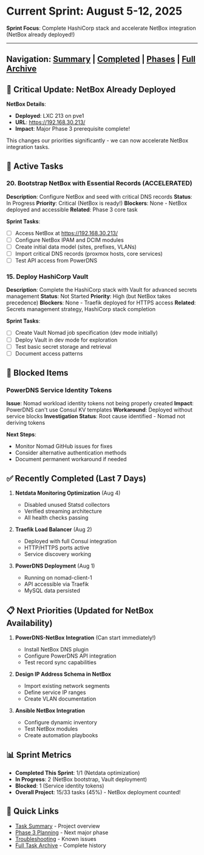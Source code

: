 # Current Sprint: August 5-12, 2025

**Sprint Focus**: Complete HashiCorp stack and accelerate NetBox integration (NetBox already deployed!)

---

Navigation: [Summary](./task-summary.md) | [Completed](./completed/) | [Phases](./phases/) | [Full Archive](./archive/)
---

## 🎉 Critical Update: NetBox Already Deployed

**NetBox Details**:

- **Deployed**: LXC 213 on pve1
- **URL**: <https://192.168.30.213/>
- **Impact**: Major Phase 3 prerequisite complete!

This changes our priorities significantly - we can now accelerate NetBox integration tasks.

## 🚀 Active Tasks

### 20. Bootstrap NetBox with Essential Records (ACCELERATED)

**Description**: Configure NetBox and seed with critical DNS records
**Status**: In Progress
**Priority**: Critical (NetBox is ready!)
**Blockers**: None - NetBox deployed and accessible
**Related**: Phase 3 core task

**Sprint Tasks**:

- [ ] Access NetBox at <https://192.168.30.213/>
- [ ] Configure NetBox IPAM and DCIM modules
- [ ] Create initial data model (sites, prefixes, VLANs)
- [ ] Import critical DNS records (proxmox hosts, core services)
- [ ] Test API access from PowerDNS

### 15. Deploy HashiCorp Vault

**Description**: Complete the HashiCorp stack with Vault for advanced secrets management
**Status**: Not Started
**Priority**: High (but NetBox takes precedence)
**Blockers**: None - Traefik deployed for HTTPS access
**Related**: Secrets management strategy, HashiCorp stack completion

**Sprint Tasks**:

- [ ] Create Vault Nomad job specification (dev mode initially)
- [ ] Deploy Vault in dev mode for exploration
- [ ] Test basic secret storage and retrieval
- [ ] Document access patterns

## 🚧 Blocked Items

### PowerDNS Service Identity Tokens

**Issue**: Nomad workload identity tokens not being properly created
**Impact**: PowerDNS can't use Consul KV templates
**Workaround**: Deployed without service blocks
**Investigation Status**: Root cause identified - Nomad not deriving tokens

**Next Steps**:

- Monitor Nomad GitHub issues for fixes
- Consider alternative authentication methods
- Document permanent workaround if needed

## ✅ Recently Completed (Last 7 Days)

1. **Netdata Monitoring Optimization** (Aug 4)
   - Disabled unused Statsd collectors
   - Verified streaming architecture
   - All health checks passing

2. **Traefik Load Balancer** (Aug 2)
   - Deployed with full Consul integration
   - HTTP/HTTPS ports active
   - Service discovery working

3. **PowerDNS Deployment** (Aug 1)
   - Running on nomad-client-1
   - API accessible via Traefik
   - MySQL data persisted

## 📋 Next Priorities (Updated for NetBox Availability)

1. **PowerDNS-NetBox Integration** (Can start immediately!)
   - Install NetBox DNS plugin
   - Configure PowerDNS API integration
   - Test record sync capabilities

2. **Design IP Address Schema in NetBox**
   - Import existing network segments
   - Define service IP ranges
   - Create VLAN documentation

3. **Ansible NetBox Integration**
   - Configure dynamic inventory
   - Test NetBox modules
   - Create automation playbooks

## 📊 Sprint Metrics

- **Completed This Sprint**: 1/1 (Netdata optimization)
- **In Progress**: 2 (NetBox bootstrap, Vault deployment)
- **Blocked**: 1 (Service identity tokens)
- **Overall Project**: 15/33 tasks (45%) - NetBox deployment counted!

## 🔗 Quick Links

- [Task Summary](./task-summary.md) - Project overview
- [Phase 3 Planning](./phases/phase-3-netbox.md) - Next major phase
- [Troubleshooting](../troubleshooting.md) - Known issues
- [Full Task Archive](./archive/full-task-list-2025-08-05.md) - Complete history
